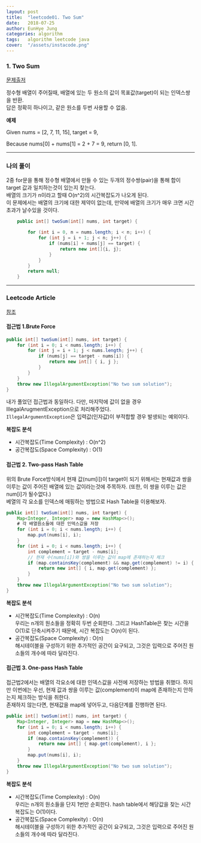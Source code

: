 ```yaml
---
layout: post
title:  "leetcode01. Two Sum"
date:   2018-07-25
author: EunHye Jung
categories: algorithm
tags:	algorithm leetcode java
cover:  "/assets/instacode.png"
---  
```

    
   
### 1. Two Sum  
  
[문제출저](https://leetcode.com/problems/two-sum/description/)   
   
정수형 배열이 주어질때, 배열에 있는 두 원소의 값이 목표값(target)이 되는 인덱스쌍을 반환.  
답은 정확히 하나이고, 같은 원소를 두번 사용할 수 없음.  
   
<b> 예제 </b>  
  
Given nums = [2, 7, 11, 15], target = 9,

Because nums[0] + nums[1] = 2 + 7 = 9,
return [0, 1].
   
   
- - -  
  
### 나의 풀이   
  
2중 for문을 통해 정수형 배열에서 만들 수 있는 두개의 정수쌍(pair)을 통해
합이 target 값과 일치하는것이 있는지 찾는다.  
배열의 크기가 n이라고 할때 O(n^2)의 시간복잡도가 나오게 된다.  
이 문제에서는 배열의 크기에 대한 제약이 없는데, 만약에 배열의 크기가 매우 크면 시간초과가 날수있을 것이다.  
   
```java  
    public int[] twoSum(int[] nums, int target) {

        for (int i = 0, n = nums.length; i < n; i++) {
            for (int j = i + 1; j < n; j++) {
                if (nums[i] + nums[j] == target) {
                    return new int[]{i, j};
                }
            }
        }
        return null;
    }
```
   
   
- - -  
  
### Leetcode Article    
    
[참조](https://leetcode.com/articles/two-sum/)    
    
#### 접근법 1.Brute Force    
  
```java  
public int[] twoSum(int[] nums, int target) {
    for (int i = 0; i < nums.length; i++) {
        for (int j = i + 1; j < nums.length; j++) {
            if (nums[j] == target - nums[i]) {
                return new int[] { i, j };
            }
        }
    }
    throw new IllegalArgumentException("No two sum solution");
}
```  
  
내가 풀었던 접근법과 동일하다. 다만, 마지막에 값이 없을 경우 IllegalArugmentException으로 처리해주었다.  
`IllegalArgumentException`은 입력값(인자값)이 부적합할 경우 발생되는 예외이다.  
  
   

<b> 복잡도 분석 </b>   
* 시간복잡도(Time Complexity) : O(n^2)    
* 공간복잡도(Space Complexity) : O(1)
   
   
   
#### 접근법 2. Two-pass Hash Table  
   
위의 Brute Force방식에서 현재 값(num[i])이 target이 되기 위해서는 현재값과 쌍을 이루는 값이 주어진 배열에 있는 값이라는것에 주목하자. (또한, 이 쌍을 이루는 값은 num[i]가 될수없다.)  
베열의 각 요소를 인덱스에 매핑하는 방법으로 Hash Table을 이용해보자.  
   
```java   
public int[] twoSum(int[] nums, int target) {
    Map<Integer, Integer> map = new HashMap<>();
    # 각 배열원소들에 대한 인덱스값을 저장
    for (int i = 0; i < nums.length; i++) {
        map.put(nums[i], i);
    }
    for (int i = 0; i < nums.length; i++) {
        int complement = target - nums[i];
        // 현재 수(nums[i])와 쌍을 이루는 값이 map에 존재하는지 체크
        if (map.containsKey(complement) && map.get(complement) != i) {
            return new int[] { i, map.get(complement) };
        }
    }
    throw new IllegalArgumentException("No two sum solution");
}
```   
  
  
<b> 복잡도 분석 </b>   
* 시간복잡도(Time Complexity) : O(n)    
  우리는 n개의 원소들을 정확히 두번 순회한다. 그리고 HashTable은 찾는 시간을 O(1)로 단축시켜주기 때문에, 시간 복잡도는 O(n)이 된다.  
* 공간복잡도(Space Complexity) : O(n)   
  해시테이블을 구성하기 위한 추가적인 공간이 요구되고, 그것은 입력으로 주어진 원소들의 개수에 따라 달라진다.  
   
   
   
#### 접근법 3. One-pass Hash Table  
   
접근법2에서는 배열의 각요소에 대한 인덱스값을 사전에 저장하는 방법을 취했다. 
하지만 이번에는 우선, 현재 값과 쌍을 이루는 값(complement)이 map에 존재하는지 안하는지 체크하는 방식을 취한다.  
존재하지 않는다면, 현재값을 map에 넣어두고, 다음단계를 진행하면 된다.  
   
```java  
public int[] twoSum(int[] nums, int target) {
    Map<Integer, Integer> map = new HashMap<>();
    for (int i = 0; i < nums.length; i++) {
        int complement = target - nums[i];
        if (map.containsKey(complement)) {
            return new int[] { map.get(complement), i };
        }
        map.put(nums[i], i);
    }
    throw new IllegalArgumentException("No two sum solution");
}
```   
   
   
<b> 복잡도 분석 </b>   
* 시간복잡도(Time Complexity) : O(n)    
  우리는 n개의 원소들을 단지 1번만 순회한다. hash table에서 해당값을 찾는 시간복잡도는 O(1)이다.   
* 공간복잡도(Space Complexity) : O(n)   
  해시테이블을 구성하기 위한 추가적인 공간이 요구되고, 그것은 입력으로 주어진 원소들의 개수에 따라 달라진다.  
   
   
